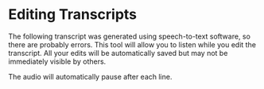 # Editing Transcripts

The following transcript was generated using speech-to-text software, so there are probably errors. This tool will allow you to listen while you edit the transcript. <span class="highlight">All your edits will be automatically saved</span> but may not be immediately visible by others.

<!-- <div class="video-wrapper">
  <video loop autoplay src="/project/assets/img/transcribe-edit.mp4" alt="Screenshot of a transcript being edited."></video>
</div> -->

The audio will automatically pause after each line.
